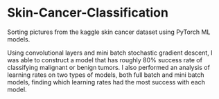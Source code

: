 # Skin-Cancer-Classification
Sorting pictures from the kaggle skin cancer dataset using PyTorch ML models.

Using convolutional layers and mini batch stochastic gradient descent, I was able to construct a model that has roughly 80% success rate of classifying malignant or benign tumors. I also performed an analysis of learning rates on two types of models, both full batch and mini batch models, finding which learning rates had the most success with each model.
